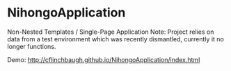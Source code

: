 # NihongoApplication
Non-Nested Templates / Single-Page Application
Note: Project relies on data from a test environment which was recently dismantled, currently it no longer functions.

Demo: http://cflinchbaugh.github.io/NihongoApplication/index.html
